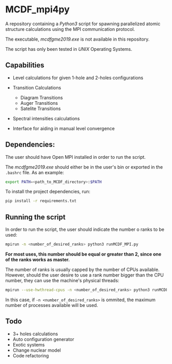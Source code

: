# MCDF_mpi4py
A repository containing a *Python3* script for spawning parallelized atomic structure calculations using the MPI communication protocol.

The executable, *mcdfgme2019.exe* is not available in this repository.

The script has only been tested in *UNIX* Operating Systems.

## Capabilities

- Level calculations for given 1-hole and 2-holes configurations
- Transition Calculations
  - Diagram Transitions
  - Auger Transitions
  - Satelite Transitions

- Spectral intensities calculations
- Interface for aiding in manual level convergence

## Dependencies:
The user should have Open MPI installed in order to run the script.

The *mcdfgme2019.exe* should either be in the user's bin or exported in the ```.bashrc``` file.
As an example:
```bash
export PATH=<path_to_MCDF_directory>:$PATH
```


To install the project dependencies, run:

```bash
pip install -r requirements.txt
```
## Running the script

In order to run the script, the user should indicate the number o ranks to be used:

```bash
mpirun -n <number_of_desired_ranks> python3 runMCDF_MPI.py
```

**For most uses, this number should be equal or greater than 2, since one of the ranks works as master.**

The number of ranks is usually capped by the number of CPUs available. However, should the user desire to use a rank number bigger than the CPU number, they can use the machine's physical threads:


```bash
mpirun --use-hwthread-cpus -n <number_of_desired_ranks> python3 runMCDF_MPI.py
```
In this case, if ```-n <number_of_desired_ranks>``` is ommited, the maximum number of processes available will be used.


## Todo

- 3+ holes calculations
- Auto configuration generator
- Exotic systems
- Change nuclear model
- Code refactoring